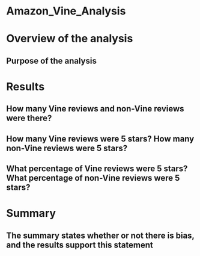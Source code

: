 # Amazon_Vine_Analysis
# Overview of the analysis
## Purpose of the analysis
# Results
## How many Vine reviews and non-Vine reviews were there?
## How many Vine reviews were 5 stars? How many non-Vine reviews were 5 stars?
## What percentage of Vine reviews were 5 stars? What percentage of non-Vine reviews were 5 stars?
# Summary
## The summary states whether or not there is bias, and the results support this statement 